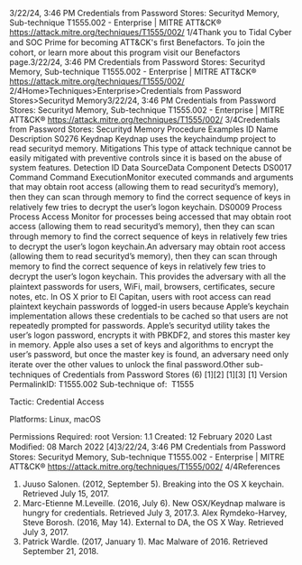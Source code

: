 3/22/24, 3:46 PM Credentials from Password Stores: Securityd Memory, Sub-technique T1555.002 - Enterprise | MITRE ATT&CK®
https://attack.mitre.org/techniques/T1555/002/ 1/4Thank you to Tidal Cyber and SOC Prime for becoming ATT&CK's ﬁrst Benefactors. To join the cohort, or learn more about this program visit our
Benefactors page.3/22/24, 3:46 PM Credentials from Password Stores: Securityd Memory, Sub-technique T1555.002 - Enterprise | MITRE ATT&CK®
https://attack.mitre.org/techniques/T1555/002/ 2/4Home>Techniques>Enterprise>Credentials from Password Stores>Securityd Memory3/22/24, 3:46 PM Credentials from Password Stores: Securityd Memory, Sub-technique T1555.002 - Enterprise | MITRE ATT&CK®
https://attack.mitre.org/techniques/T1555/002/ 3/4Credentials from Password Stores: Securityd Memory
Procedure Examples
ID Name Description
S0276 Keydnap Keydnap uses the keychaindump project to read securityd memory.
Mitigations
This type of attack technique cannot be easily mitigated with preventive controls since it is based on the abuse of system features.
Detection
ID Data SourceData Component Detects
DS0017 Command Command
ExecutionMonitor executed commands and arguments that may obtain root access (allowing them to
read securityd’s memory), then they can scan through memory to ﬁnd the correct sequence
of keys in relatively few tries to decrypt the user’s logon keychain.
DS0009 Process Process Access Monitor for processes being accessed that may obtain root access (allowing them to read
securityd’s memory), then they can scan through memory to ﬁnd the correct sequence of
keys in relatively few tries to decrypt the user’s logon keychain.An adversary may obtain root access (allowing them to read securityd’s memory), then they can scan through memory to ﬁnd the correct
sequence of keys in relatively few tries to decrypt the user’s logon keychain. This provides the adversary with all the plaintext passwords for
users, WiFi, mail, browsers, certiﬁcates, secure notes, etc.
In OS X prior to El Capitan, users with root access can read plaintext keychain passwords of logged-in users because Apple’s keychain
implementation allows these credentials to be cached so that users are not repeatedly prompted for passwords. Apple’s securityd utility
takes the user’s logon password, encrypts it with PBKDF2, and stores this master key in memory. Apple also uses a set of keys and
algorithms to encrypt the user’s password, but once the master key is found, an adversary need only iterate over the other values to unlock
the ﬁnal password.Other sub-techniques of Credentials from Password Stores (6)
[1][2]
[1][3]
[1]
Version PermalinkID: T1555.002
Sub-technique of:  T1555

Tactic: Credential Access

Platforms: Linux, macOS

Permissions Required: root
Version: 1.1
Created: 12 February 2020
Last Modiﬁed: 08 March 2022
[4]3/22/24, 3:46 PM Credentials from Password Stores: Securityd Memory, Sub-technique T1555.002 - Enterprise | MITRE ATT&CK®
https://attack.mitre.org/techniques/T1555/002/ 4/4References
1. Juuso Salonen. (2012, September 5). Breaking into the OS X
keychain. Retrieved July 15, 2017.
2. Marc-Etienne M.Leveille. (2016, July 6). New OSX/Keydnap
malware is hungry for credentials. Retrieved July 3, 2017.3. Alex Rymdeko-Harvey, Steve Borosh. (2016, May 14). External
to DA, the OS X Way. Retrieved July 3, 2017.
4. Patrick Wardle. (2017, January 1). Mac Malware of 2016.
Retrieved September 21, 2018.